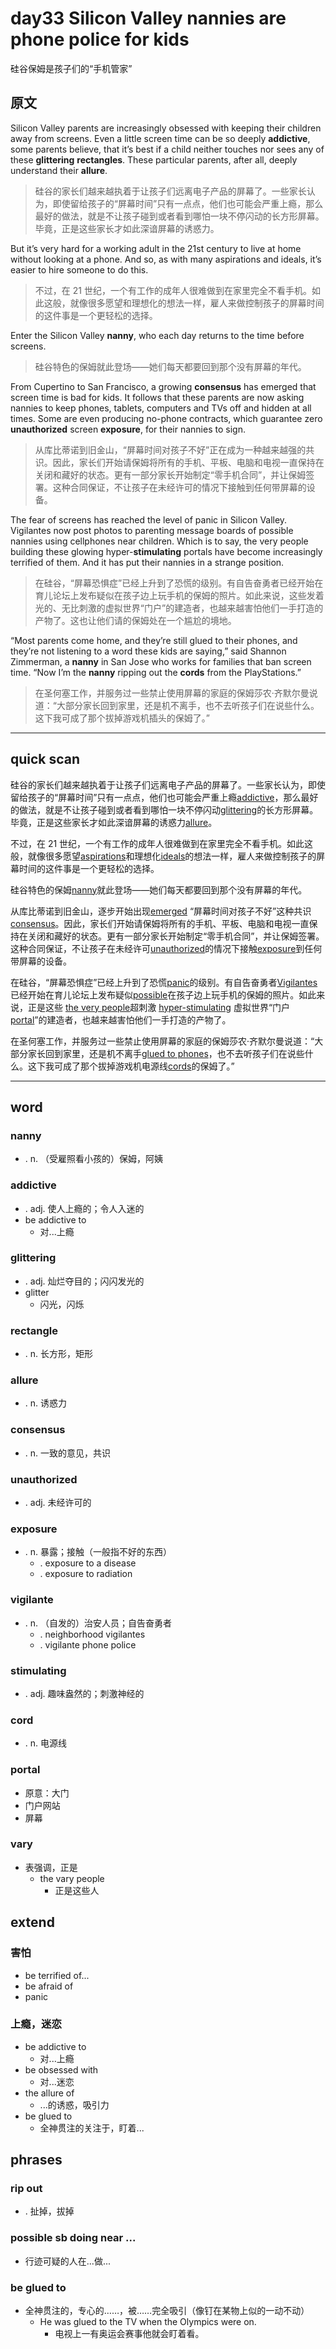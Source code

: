 # day33 Silicon Valley nannies are phone police for kids
硅谷保姆是孩子们的“手机管家”
## 原文

Silicon Valley parents are increasingly obsessed with keeping their children away from screens. Even a little screen time can be so deeply **addictive**, some parents believe, that it’s best if a child neither touches nor sees any of these **glittering** **rectangles**. These particular parents, after all, deeply understand their **allure**.
> 硅谷的家长们越来越执着于让孩子们远离电子产品的屏幕了。一些家长认为，即使留给孩子的“屏幕时间”只有一点点，他们也可能会严重上瘾，那么最好的做法，就是不让孩子碰到或者看到哪怕一块不停闪动的长方形屏幕。毕竟，正是这些家长才如此深谙屏幕的诱惑力。


But it’s very hard for a working adult in the 21st century to live at home without looking at a phone. And so, as with many aspirations and ideals, it’s easier to hire someone to do this.
> 不过，在 21 世纪，一个有工作的成年人很难做到在家里完全不看手机。如此这般，就像很多愿望和理想化的想法一样，雇人来做控制孩子的屏幕时间的这件事是一个更轻松的选择。


Enter the Silicon Valley **nanny**, who each day returns to the time before screens.
> 硅谷特色的保姆就此登场——她们每天都要回到那个没有屏幕的年代。


From Cupertino to San Francisco, a growing **consensus** has emerged that screen time is bad for kids. It follows that these parents are now asking nannies to keep phones, tablets, computers and TVs off and hidden at all times. Some are even producing no-phone contracts, which guarantee zero **unauthorized** screen **exposure**, for their nannies to sign.
> 从库比蒂诺到旧金山，“屏幕时间对孩子不好”正在成为一种越来越强的共识。因此，家长们开始请保姆将所有的手机、平板、电脑和电视一直保持在关闭和藏好的状态。更有一部分家长开始制定“零手机合同”，并让保姆签署。这种合同保证，不让孩子在未经许可的情况下接触到任何带屏幕的设备。


The fear of screens has reached the level of panic in Silicon Valley. Vigilantes now post photos to parenting message boards of possible nannies using cellphones near children. Which is to say, the very people building these glowing hyper-**stimulating** portals have become increasingly terrified of them. And it has put their nannies in a strange position.
> 在硅谷，“屏幕恐惧症”已经上升到了恐慌的级别。有自告奋勇者已经开始在育儿论坛上发布疑似在孩子边上玩手机的保姆的照片。如此来说，这些发着光的、无比刺激的虚拟世界“门户”的建造者，也越来越害怕他们一手打造的产物了。这也让他们请的保姆处在一个尴尬的境地。


“Most parents come home, and they’re still glued to their phones, and they’re not listening to a word these kids are saying,” said Shannon Zimmerman, a **nanny** in San Jose who works for families that ban screen time. “Now I’m the **nanny** ripping out the **cords** from the PlayStations.”
> 在圣何塞工作，并服务过一些禁止使用屏幕的家庭的保姆莎农·齐默尔曼说道：“大部分家长回到家里，还是机不离手，也不去听孩子们在说些什么。这下我可成了那个拔掉游戏机插头的保姆了。”

----
## quick scan

硅谷的家长们越来越执着于让孩子们远离电子产品的屏幕了。一些家长认为，即使留给孩子的“屏幕时间”只有一点点，他们也可能会严重上瘾<u>addictive</u>，那么最好的做法，就是不让孩子碰到或者看到哪怕一块不停闪动<u>glittering</u>的长方形屏幕。毕竟，正是这些家长才如此深谙屏幕的诱惑力<u>allure</u>。

不过，在 21 世纪，一个有工作的成年人很难做到在家里完全不看手机。如此这般，就像很多愿望<u>aspirations</u>和理想化<u>ideals</u>的想法一样，雇人来做控制孩子的屏幕时间的这件事是一个更轻松的选择。

硅谷特色的保姆<u>nanny</u>就此登场——她们每天都要回到那个没有屏幕的年代。

从库比蒂诺到旧金山，逐步开始出现<u>emerged</u> “屏幕时间对孩子不好”这种共识<u>consensus</u>。因此，家长们开始请保姆将所有的手机、平板、电脑和电视一直保持在关闭和藏好的状态。更有一部分家长开始制定“零手机合同”，并让保姆签署。这种合同保证，不让孩子在未经许可<u>unauthorized</u>的情况下接触<u>exposure</u>到任何带屏幕的设备。

在硅谷，“屏幕恐惧症”已经上升到了恐慌<u>panic</u>的级别。有自告奋勇者<u>Vigilantes</u>已经开始在育儿论坛上发布疑似<u>possible</u>在孩子边上玩手机的保姆的照片。如此来说，正是这些 <u>the very people</u>超刺激 <u>hyper-stimulating</u> 虚拟世界“门户<u>portal</u>”的建造者，也越来越害怕他们一手打造的产物了。

在圣何塞工作，并服务过一些禁止使用屏幕的家庭的保姆莎农·齐默尔曼说道：“大部分家长回到家里，还是机不离手<u>glued to phones</u>，也不去听孩子们在说些什么。这下我可成了那个拔掉游戏机电源线<u>cords</u>的保姆了。”

----
## word
### nanny
* . n. （受雇照看小孩的）保姆，阿姨
### addictive
* . adj. 使人上瘾的；令人入迷的
* be addictive to
    * 对...上瘾
### glittering
* . adj. 灿烂夺目的；闪闪发光的
* glitter
    * 闪光，闪烁
### rectangle
* . n. 长方形，矩形
### allure
* . n. 诱惑力
### consensus
* . n. 一致的意见，共识
### unauthorized
* . adj. 未经许可的
### exposure
* . n. 暴露；接触（一般指不好的东西）
    * . exposure to a disease
    * . exposure to radiation
### vigilante
* . n. （自发的）治安人员；自告奋勇者
    * . neighborhood vigilantes
    * . vigilante phone police
### stimulating
* . adj. 趣味盎然的；刺激神经的
### cord
* . n. 电源线
### portal
* 原意：大门
* 门户网站
* 屏幕
### vary
* 表强调，正是
    * the vary people
        * 正是这些人
## extend
### 害怕
* be terrified of...
* be afraid of
* panic
### 上瘾，迷恋
* be addictive to
    * 对...上瘾
* be obsessed with
    * 对...迷恋
* the allure of
    * ...的诱惑，吸引力
* be glued to
    * 全神贯注的关注于，盯着...
## phrases
### rip out
* . 扯掉，拔掉
### possible sb doing near ...
* 行迹可疑的人在...做...
### be glued to
* 全神贯注的，专心的……，被……完全吸引（像钉在某物上似的一动不动）
    * He was glued to the TV when the Olympics were on.
        *    电视上一有奥运会赛事他就会盯着看。
